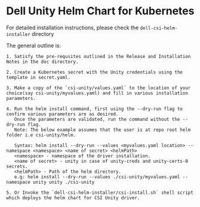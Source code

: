# Dell Unity Helm Chart for Kubernetes

For detailed installation instructions, please check the `dell-csi-helm-installer` directory

The general outline is:

    1. Satisfy the pre-requsites outlined in the Release and Installation Notes in the doc directory.

    2. Create a Kubernetes secret with the Unity credentials using the template in secret.yaml.

    3. Make a copy of the `csi-unity/values.yaml` to the location of your choice(say csi-unity/myvalues.yaml) and fill in various installation parameters.

    4. Run the helm install command, first using the --dry-run flag to confirm various parameters are as desired.
       Once the parameters are validated, run the command without the --dry-run flag.
       Note: The below example assumes that the user is at repo root helm folder i.e csi-unity/helm.
              
       Syntax: helm install --dry-run --values <myvalues.yaml location> --namespace <namespace> <name of secret> <helmPath>
       <namespace> - namespace of the driver installation. 
       <name of secret> - unity in case of unity-creds and unity-certs-0 secrets.
       <helmPath> - Path of the helm directory.
       e.g: helm install --dry-run --values ./csi-unity/myvalues.yaml --namespace unity unity ./csi-unity

    5. Or Invoke the `dell-csi-helm-installer/csi-install.sh` shell script which deploys the helm chart for CSI Unity driver.
